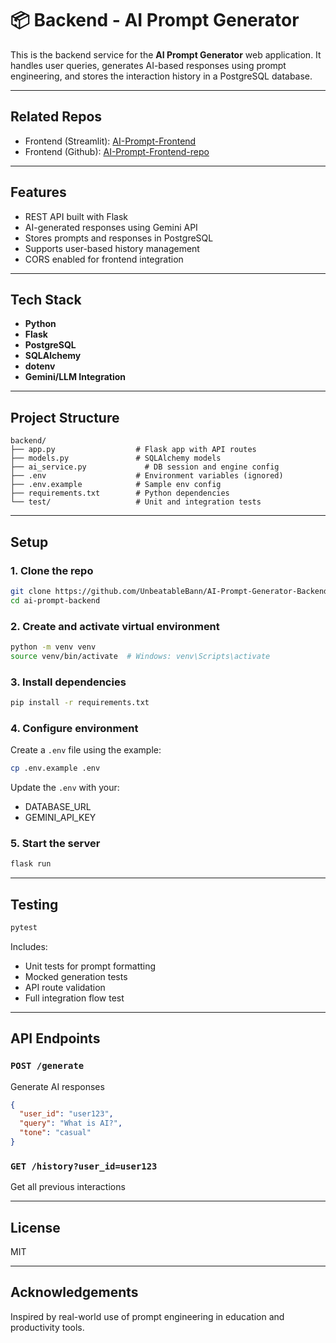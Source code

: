 # 📦 Backend - AI Prompt Generator

This is the backend service for the **AI Prompt Generator** web application. It handles user queries, generates AI-based responses using prompt engineering, and stores the interaction history in a PostgreSQL database.

---

## Related Repos

* Frontend (Streamlit): [AI-Prompt-Frontend](https://unbeatablebann-ai-prompt-generator-app-vachgp.streamlit.app/)
* Frontend (Github): [AI-Prompt-Frontend-repo](https://github.com/UnbeatableBann/AI-Prompt-Generator)
---

## Features

* REST API built with Flask
* AI-generated responses using Gemini API
* Stores prompts and responses in PostgreSQL
* Supports user-based history management
* CORS enabled for frontend integration

---

## Tech Stack

* **Python**
* **Flask**
* **PostgreSQL**
* **SQLAlchemy**
* **dotenv**
* **Gemini/LLM Integration**

---

## Project Structure

```
backend/
├── app.py                  # Flask app with API routes
├── models.py               # SQLAlchemy models
├── ai_service.py             # DB session and engine config
├── .env                    # Environment variables (ignored)
├── .env.example            # Sample env config
├── requirements.txt        # Python dependencies
└── test/                   # Unit and integration tests
```

---

## Setup

### 1. Clone the repo

```bash
git clone https://github.com/UnbeatableBann/AI-Prompt-Generator-Backend.git
cd ai-prompt-backend
```

### 2. Create and activate virtual environment

```bash
python -m venv venv
source venv/bin/activate  # Windows: venv\Scripts\activate
```

### 3. Install dependencies

```bash
pip install -r requirements.txt
```

### 4. Configure environment

Create a `.env` file using the example:

```bash
cp .env.example .env
```

Update the `.env` with your:

* DATABASE\_URL
* GEMINI\_API\_KEY 

### 5. Start the server

```bash
flask run
```

---

## Testing

```bash
pytest
```

Includes:

* Unit tests for prompt formatting
* Mocked generation tests
* API route validation
* Full integration flow test

---

## API Endpoints

### `POST /generate`

Generate AI responses

```json
{
  "user_id": "user123",
  "query": "What is AI?",
  "tone": "casual"
}
```

### `GET /history?user_id=user123`

Get all previous interactions

---

## License

MIT

---

## Acknowledgements

Inspired by real-world use of prompt engineering in education and productivity tools.
